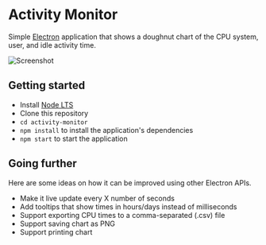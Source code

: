 # Activity Monitor

Simple [Electron](http://electron.atom.io) application that shows a
doughnut chart of the CPU system, user, and idle activity time.

![Screenshot](https://cloud.githubusercontent.com/assets/671378/20894933/3882a328-bacc-11e6-865b-4bc1c5ac7ec7.png)

## Getting started

- Install [Node LTS](https://nodejs.org)
- Clone this repository
- `cd activity-monitor`
- `npm install` to install the application's dependencies
- `npm start` to start the application

## Going further

Here are some ideas on how it can be improved using other Electron APIs.

- Make it live update every X number of seconds
- Add tooltips that show times in hours/days instead of milliseconds
- Support exporting CPU times to a comma-separated (.csv) file
- Support saving chart as PNG
- Support printing chart
